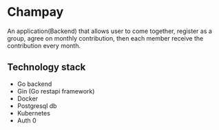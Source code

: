 # Champay
An application(Backend) that allows user to come together, register as a group, agree on monthly contribution,  then each member receive the contribution every month.
## Technology stack
* Go backend
* Gin (Go restapi framework)
* Docker 
* Postgresql db
* Kubernetes
* Auth 0